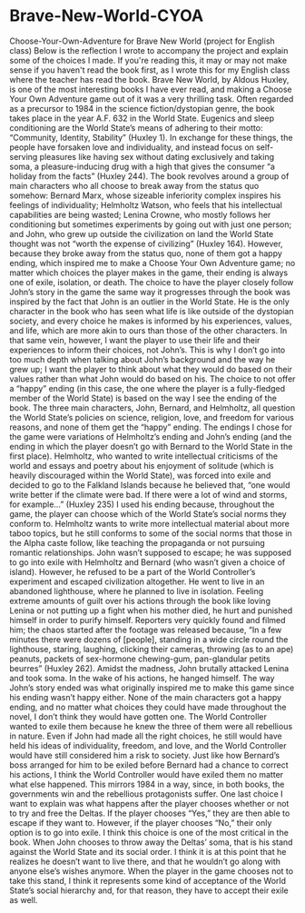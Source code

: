 # Brave-New-World-CYOA
Choose-Your-Own-Adventure for Brave New World (project for English class)
Below is the reflection I wrote to accompany the project and explain some of the choices I made. If you're reading this, it may or may not make sense if you haven't read the book first, as I wrote this for my English class where the teacher has read the book. 
	Brave New World, by Aldous Huxley, is one of the most interesting books I have ever read, and making a Choose Your Own Adventure game out of it was a very thrilling task. Often regarded as a precursor to 1984 in the science fiction/dystopian genre, the book takes place in the year A.F. 632 in the World State. Eugenics and sleep conditioning are the World State’s means of adhering to their motto: “Community, Identity, Stability” (Huxley 1). In exchange for these things, the people have forsaken love and individuality, and instead focus on self-serving pleasures like having sex without dating exclusively and taking soma, a pleasure-inducing drug with a high that gives the consumer “a holiday from the facts” (Huxley 244). 
	The book revolves around a group of main characters who all choose to break away from the status quo somehow: Bernard Marx, whose sizeable inferiority complex inspires his feelings of individuality; Helmholtz Watson, who feels that his intellectual capabilities are being wasted; Lenina Crowne, who mostly follows her conditioning but sometimes experiments by going out with just one person; and John, who grew up outside the civilization on land the World State thought was not “worth the expense of civilizing” (Huxley 164). However, because they broke away from the status quo, none of them got a happy ending, which inspired me to make a Choose Your Own Adventure game; no matter which choices the player makes in the game, their ending is always one of exile, isolation, or death. 
  The choice to have the player closely follow John’s story in the game the same way it progresses through the book was inspired by the fact that John is an outlier in the World State. He is the only character in the book who has seen what life is like outside of the dystopian society, and every choice he makes is informed by his experiences, values, and life, which are more akin to ours than those of the other characters. In that same vein, however, I want the player to use their life and their experiences to inform their choices, not John’s. This is why I don’t go into too much depth when talking about John’s background and the way he grew up; I want the player to think about what they would do based on their values rather than what John would do based on his. 
  The choice to not offer a “happy” ending (in this case, the one where the player is a fully-fledged member of the World State) is based on the way I see the ending of the book. The three main characters, John, Bernard, and Helmholtz, all question the World State’s policies on science, religion, love, and freedom for various reasons, and none of them get the “happy” ending. The endings I chose for the game were variations of Helmholtz’s ending and John’s ending (and the ending in which the player doesn’t go with Bernard to the World State in the first place). 
  Helmholtz, who wanted to write intellectual criticisms of the world and essays and poetry about his enjoyment of solitude (which is heavily discouraged within the World State), was forced into exile and decided to go to the Falkland Islands because he believed that, “one would write better if the climate were bad. If there were a lot of wind and storms, for example…” (Huxley 235) I used his ending because, throughout the game, the player can choose which of the World State’s social norms they conform to. Helmholtz wants to write more intellectual material about more taboo topics, but he still conforms to some of the social norms that those in the Alpha caste follow, like teaching the propaganda or not pursuing romantic relationships. 
  John wasn’t supposed to escape; he was supposed to go into exile with Helmholtz and Bernard (who wasn’t given a choice of island). However, he refused to be a part of the World Controller’s experiment and escaped civilization altogether. He went to live in an abandoned lighthouse, where he planned to live in isolation. Feeling extreme amounts of guilt over his actions through the book like loving Lenina or not putting up a fight when his mother died, he hurt and punished himself in order to purify himself. Reporters very quickly found and filmed him; the chaos started after the footage was released because, “In a few minutes there were dozens of [people], standing in a wide circle round the lighthouse, staring, laughing, clicking their cameras, throwing (as to an ape) peanuts, packets of sex-hormone chewing-gum, pan-glandular petits beurres” (Huxley 262). Amidst the madness, John brutally attacked Lenina and took soma. In the wake of his actions, he hanged himself. 
  The way John’s story ended was what originally inspired me to make this game since his ending wasn’t happy either. None of the main characters got a happy ending, and no matter what choices they could have made throughout the novel, I don’t think they would have gotten one. The World Controller wanted to exile them because he knew the three of them were all rebellious in nature. Even if John had made all the right choices, he still would have held his ideas of individuality, freedom, and love, and the World Controller would have still considered him a risk to society. Just like how Bernard’s boss arranged for him to be exiled before Bernard had a chance to correct his actions, I think the World Controller would have exiled them no matter what else happened. This mirrors 1984 in a way, since, in both books, the governments win and the rebellious protagonists suffer. 
  One last choice I want to explain was what happens after the player chooses whether or not to try and free the Deltas. If the player chooses “Yes,” they are then able to escape if they want to. However, if the player chooses “No,” their only option is to go into exile. I think this choice is one of the most critical in the book. When John chooses to throw away the Deltas’ soma, that is his stand against the World State and its social order. I think it is at this point that he realizes he doesn’t want to live there, and that he wouldn’t go along with anyone else’s wishes anymore. When the player in the game chooses not to take this stand, I think it represents some kind of acceptance of the World State’s social hierarchy and, for that reason, they have to accept their exile as well. 

